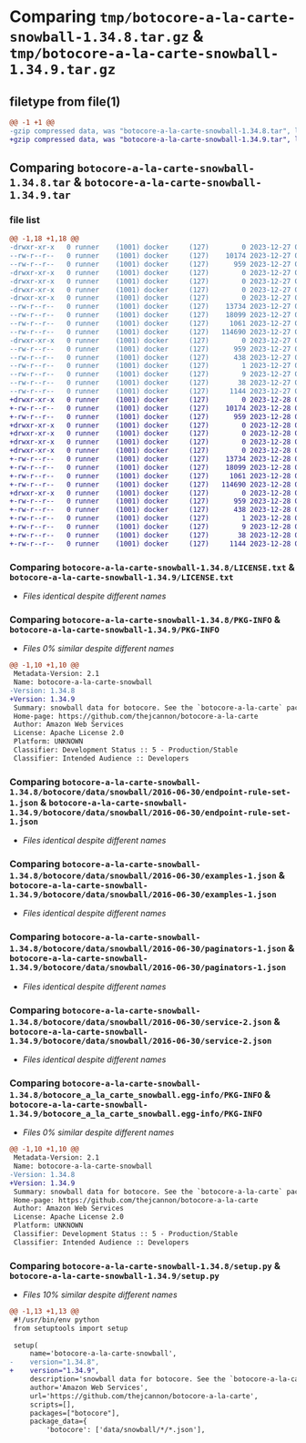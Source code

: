# Comparing `tmp/botocore-a-la-carte-snowball-1.34.8.tar.gz` & `tmp/botocore-a-la-carte-snowball-1.34.9.tar.gz`

## filetype from file(1)

```diff
@@ -1 +1 @@
-gzip compressed data, was "botocore-a-la-carte-snowball-1.34.8.tar", last modified: Wed Dec 27 01:07:03 2023, max compression
+gzip compressed data, was "botocore-a-la-carte-snowball-1.34.9.tar", last modified: Thu Dec 28 01:07:05 2023, max compression
```

## Comparing `botocore-a-la-carte-snowball-1.34.8.tar` & `botocore-a-la-carte-snowball-1.34.9.tar`

### file list

```diff
@@ -1,18 +1,18 @@
-drwxr-xr-x   0 runner    (1001) docker     (127)        0 2023-12-27 01:07:03.503361 botocore-a-la-carte-snowball-1.34.8/
--rw-r--r--   0 runner    (1001) docker     (127)    10174 2023-12-27 01:07:03.000000 botocore-a-la-carte-snowball-1.34.8/LICENSE.txt
--rw-r--r--   0 runner    (1001) docker     (127)      959 2023-12-27 01:07:03.503361 botocore-a-la-carte-snowball-1.34.8/PKG-INFO
-drwxr-xr-x   0 runner    (1001) docker     (127)        0 2023-12-27 01:07:03.499361 botocore-a-la-carte-snowball-1.34.8/botocore/
-drwxr-xr-x   0 runner    (1001) docker     (127)        0 2023-12-27 01:07:03.499361 botocore-a-la-carte-snowball-1.34.8/botocore/data/
-drwxr-xr-x   0 runner    (1001) docker     (127)        0 2023-12-27 01:07:03.499361 botocore-a-la-carte-snowball-1.34.8/botocore/data/snowball/
-drwxr-xr-x   0 runner    (1001) docker     (127)        0 2023-12-27 01:07:03.503361 botocore-a-la-carte-snowball-1.34.8/botocore/data/snowball/2016-06-30/
--rw-r--r--   0 runner    (1001) docker     (127)    13734 2023-12-27 01:06:29.000000 botocore-a-la-carte-snowball-1.34.8/botocore/data/snowball/2016-06-30/endpoint-rule-set-1.json
--rw-r--r--   0 runner    (1001) docker     (127)    18099 2023-12-27 01:06:29.000000 botocore-a-la-carte-snowball-1.34.8/botocore/data/snowball/2016-06-30/examples-1.json
--rw-r--r--   0 runner    (1001) docker     (127)     1061 2023-12-27 01:06:29.000000 botocore-a-la-carte-snowball-1.34.8/botocore/data/snowball/2016-06-30/paginators-1.json
--rw-r--r--   0 runner    (1001) docker     (127)   114690 2023-12-27 01:06:29.000000 botocore-a-la-carte-snowball-1.34.8/botocore/data/snowball/2016-06-30/service-2.json
-drwxr-xr-x   0 runner    (1001) docker     (127)        0 2023-12-27 01:07:03.503361 botocore-a-la-carte-snowball-1.34.8/botocore_a_la_carte_snowball.egg-info/
--rw-r--r--   0 runner    (1001) docker     (127)      959 2023-12-27 01:07:03.000000 botocore-a-la-carte-snowball-1.34.8/botocore_a_la_carte_snowball.egg-info/PKG-INFO
--rw-r--r--   0 runner    (1001) docker     (127)      438 2023-12-27 01:07:03.000000 botocore-a-la-carte-snowball-1.34.8/botocore_a_la_carte_snowball.egg-info/SOURCES.txt
--rw-r--r--   0 runner    (1001) docker     (127)        1 2023-12-27 01:07:03.000000 botocore-a-la-carte-snowball-1.34.8/botocore_a_la_carte_snowball.egg-info/dependency_links.txt
--rw-r--r--   0 runner    (1001) docker     (127)        9 2023-12-27 01:07:03.000000 botocore-a-la-carte-snowball-1.34.8/botocore_a_la_carte_snowball.egg-info/top_level.txt
--rw-r--r--   0 runner    (1001) docker     (127)       38 2023-12-27 01:07:03.503361 botocore-a-la-carte-snowball-1.34.8/setup.cfg
--rw-r--r--   0 runner    (1001) docker     (127)     1144 2023-12-27 01:07:03.000000 botocore-a-la-carte-snowball-1.34.8/setup.py
+drwxr-xr-x   0 runner    (1001) docker     (127)        0 2023-12-28 01:07:05.278464 botocore-a-la-carte-snowball-1.34.9/
+-rw-r--r--   0 runner    (1001) docker     (127)    10174 2023-12-28 01:07:05.000000 botocore-a-la-carte-snowball-1.34.9/LICENSE.txt
+-rw-r--r--   0 runner    (1001) docker     (127)      959 2023-12-28 01:07:05.278464 botocore-a-la-carte-snowball-1.34.9/PKG-INFO
+drwxr-xr-x   0 runner    (1001) docker     (127)        0 2023-12-28 01:07:05.274464 botocore-a-la-carte-snowball-1.34.9/botocore/
+drwxr-xr-x   0 runner    (1001) docker     (127)        0 2023-12-28 01:07:05.274464 botocore-a-la-carte-snowball-1.34.9/botocore/data/
+drwxr-xr-x   0 runner    (1001) docker     (127)        0 2023-12-28 01:07:05.274464 botocore-a-la-carte-snowball-1.34.9/botocore/data/snowball/
+drwxr-xr-x   0 runner    (1001) docker     (127)        0 2023-12-28 01:07:05.278464 botocore-a-la-carte-snowball-1.34.9/botocore/data/snowball/2016-06-30/
+-rw-r--r--   0 runner    (1001) docker     (127)    13734 2023-12-28 01:06:26.000000 botocore-a-la-carte-snowball-1.34.9/botocore/data/snowball/2016-06-30/endpoint-rule-set-1.json
+-rw-r--r--   0 runner    (1001) docker     (127)    18099 2023-12-28 01:06:26.000000 botocore-a-la-carte-snowball-1.34.9/botocore/data/snowball/2016-06-30/examples-1.json
+-rw-r--r--   0 runner    (1001) docker     (127)     1061 2023-12-28 01:06:26.000000 botocore-a-la-carte-snowball-1.34.9/botocore/data/snowball/2016-06-30/paginators-1.json
+-rw-r--r--   0 runner    (1001) docker     (127)   114690 2023-12-28 01:06:26.000000 botocore-a-la-carte-snowball-1.34.9/botocore/data/snowball/2016-06-30/service-2.json
+drwxr-xr-x   0 runner    (1001) docker     (127)        0 2023-12-28 01:07:05.278464 botocore-a-la-carte-snowball-1.34.9/botocore_a_la_carte_snowball.egg-info/
+-rw-r--r--   0 runner    (1001) docker     (127)      959 2023-12-28 01:07:05.000000 botocore-a-la-carte-snowball-1.34.9/botocore_a_la_carte_snowball.egg-info/PKG-INFO
+-rw-r--r--   0 runner    (1001) docker     (127)      438 2023-12-28 01:07:05.000000 botocore-a-la-carte-snowball-1.34.9/botocore_a_la_carte_snowball.egg-info/SOURCES.txt
+-rw-r--r--   0 runner    (1001) docker     (127)        1 2023-12-28 01:07:05.000000 botocore-a-la-carte-snowball-1.34.9/botocore_a_la_carte_snowball.egg-info/dependency_links.txt
+-rw-r--r--   0 runner    (1001) docker     (127)        9 2023-12-28 01:07:05.000000 botocore-a-la-carte-snowball-1.34.9/botocore_a_la_carte_snowball.egg-info/top_level.txt
+-rw-r--r--   0 runner    (1001) docker     (127)       38 2023-12-28 01:07:05.278464 botocore-a-la-carte-snowball-1.34.9/setup.cfg
+-rw-r--r--   0 runner    (1001) docker     (127)     1144 2023-12-28 01:07:05.000000 botocore-a-la-carte-snowball-1.34.9/setup.py
```

### Comparing `botocore-a-la-carte-snowball-1.34.8/LICENSE.txt` & `botocore-a-la-carte-snowball-1.34.9/LICENSE.txt`

 * *Files identical despite different names*

### Comparing `botocore-a-la-carte-snowball-1.34.8/PKG-INFO` & `botocore-a-la-carte-snowball-1.34.9/PKG-INFO`

 * *Files 0% similar despite different names*

```diff
@@ -1,10 +1,10 @@
 Metadata-Version: 2.1
 Name: botocore-a-la-carte-snowball
-Version: 1.34.8
+Version: 1.34.9
 Summary: snowball data for botocore. See the `botocore-a-la-carte` package for more info.
 Home-page: https://github.com/thejcannon/botocore-a-la-carte
 Author: Amazon Web Services
 License: Apache License 2.0
 Platform: UNKNOWN
 Classifier: Development Status :: 5 - Production/Stable
 Classifier: Intended Audience :: Developers
```

### Comparing `botocore-a-la-carte-snowball-1.34.8/botocore/data/snowball/2016-06-30/endpoint-rule-set-1.json` & `botocore-a-la-carte-snowball-1.34.9/botocore/data/snowball/2016-06-30/endpoint-rule-set-1.json`

 * *Files identical despite different names*

### Comparing `botocore-a-la-carte-snowball-1.34.8/botocore/data/snowball/2016-06-30/examples-1.json` & `botocore-a-la-carte-snowball-1.34.9/botocore/data/snowball/2016-06-30/examples-1.json`

 * *Files identical despite different names*

### Comparing `botocore-a-la-carte-snowball-1.34.8/botocore/data/snowball/2016-06-30/paginators-1.json` & `botocore-a-la-carte-snowball-1.34.9/botocore/data/snowball/2016-06-30/paginators-1.json`

 * *Files identical despite different names*

### Comparing `botocore-a-la-carte-snowball-1.34.8/botocore/data/snowball/2016-06-30/service-2.json` & `botocore-a-la-carte-snowball-1.34.9/botocore/data/snowball/2016-06-30/service-2.json`

 * *Files identical despite different names*

### Comparing `botocore-a-la-carte-snowball-1.34.8/botocore_a_la_carte_snowball.egg-info/PKG-INFO` & `botocore-a-la-carte-snowball-1.34.9/botocore_a_la_carte_snowball.egg-info/PKG-INFO`

 * *Files 0% similar despite different names*

```diff
@@ -1,10 +1,10 @@
 Metadata-Version: 2.1
 Name: botocore-a-la-carte-snowball
-Version: 1.34.8
+Version: 1.34.9
 Summary: snowball data for botocore. See the `botocore-a-la-carte` package for more info.
 Home-page: https://github.com/thejcannon/botocore-a-la-carte
 Author: Amazon Web Services
 License: Apache License 2.0
 Platform: UNKNOWN
 Classifier: Development Status :: 5 - Production/Stable
 Classifier: Intended Audience :: Developers
```

### Comparing `botocore-a-la-carte-snowball-1.34.8/setup.py` & `botocore-a-la-carte-snowball-1.34.9/setup.py`

 * *Files 10% similar despite different names*

```diff
@@ -1,13 +1,13 @@
 #!/usr/bin/env python
 from setuptools import setup
 
 setup(
     name='botocore-a-la-carte-snowball',
-    version="1.34.8",
+    version="1.34.9",
     description='snowball data for botocore. See the `botocore-a-la-carte` package for more info.',
     author='Amazon Web Services',
     url='https://github.com/thejcannon/botocore-a-la-carte',
     scripts=[],
     packages=["botocore"],
     package_data={
         'botocore': ['data/snowball/*/*.json'],
```

